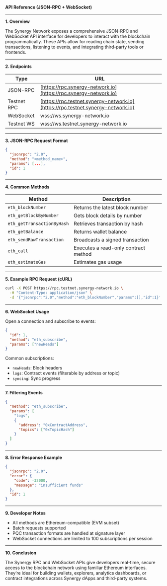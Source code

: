 **API Reference (JSON-RPC + WebSocket)**

---

**1. Overview**

The Synergy Network exposes a comprehensive JSON-RPC and WebSocket API interface for developers to interact with the blockchain programmatically. These APIs allow for reading chain state, sending transactions, listening to events, and integrating third-party tools or frontends.

---

**2. Endpoints**

| Type        | URL                                                                              |
| ----------- | -------------------------------------------------------------------------------- |
| JSON-RPC    | [https://rpc.synergy-network.io](https://rpc.synergy-network.io)                 |
| Testnet RPC | [https://rpc.testnet.synergy-network.io](https://rpc.testnet.synergy-network.io) |
| WebSocket   | wss\://ws.synergy-network.io                                                     |
| Testnet WS  | wss\://ws.testnet.synergy-network.io                                             |

---

**3. JSON-RPC Request Format**

```json
{
  "jsonrpc": "2.0",
  "method": "<method_name>",
  "params": [...],
  "id": 1
}
```

---

**4. Common Methods**

| Method                     | Description                          |
| -------------------------- | ------------------------------------ |
| `eth_blockNumber`          | Returns the latest block number      |
| `eth_getBlockByNumber`     | Gets block details by number         |
| `eth_getTransactionByHash` | Retrieves transaction by hash        |
| `eth_getBalance`           | Returns wallet balance               |
| `eth_sendRawTransaction`   | Broadcasts a signed transaction      |
| `eth_call`                 | Executes a read-only contract method |
| `eth_estimateGas`          | Estimates gas usage                  |

---

**5. Example RPC Request (cURL)**

```bash
curl -X POST https://rpc.testnet.synergy-network.io \
  -H "Content-Type: application/json" \
  -d '{"jsonrpc":"2.0","method":"eth_blockNumber","params":[],"id":1}'
```

---

**6. WebSocket Usage**

Open a connection and subscribe to events:

```json
{
  "id": 1,
  "method": "eth_subscribe",
  "params": ["newHeads"]
}
```

Common subscriptions:

* `newHeads`: Block headers
* `logs`: Contract events (filterable by address or topic)
* `syncing`: Sync progress

---

**7. Filtering Events**

```json
{
  "method": "eth_subscribe",
  "params": [
    "logs",
    {
      "address": "0xContractAddress",
      "topics": ["0xTopicHash"]
    }
  ]
}
```

---

**8. Error Response Example**

```json
{
  "jsonrpc": "2.0",
  "error": {
    "code": -32000,
    "message": "insufficient funds"
  },
  "id": 1
}
```

---

**9. Developer Notes**

* All methods are Ethereum-compatible (EVM subset)
* Batch requests supported
* PQC transaction formats are handled at signature layer
* WebSocket connections are limited to 100 subscriptions per session

---

**10. Conclusion**

The Synergy RPC and WebSocket APIs give developers real-time, secure access to the blockchain network using familiar Ethereum interfaces. They’re ideal for building wallets, explorers, analytics dashboards, or contract integrations across Synergy dApps and third-party systems.
